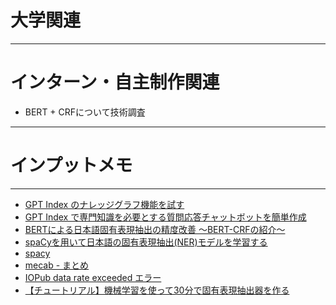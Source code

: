 # 大学関連
* * *
# インターン・自主制作関連
- BERT + CRFについて技術調査
* * *
# インプットメモ
* * *
- [GPT Index のナレッジグラフ機能を試す](https://note.com/npaka/n/na1c7539340f6)
- [GPT Index で専門知識を必要とする質問応答チャットボットを簡単作成](https://note.com/npaka/n/nd23bdf33d929)
- [BERTによる日本語固有表現抽出の精度改善 〜BERT-CRFの紹介〜](https://buildersbox.corp-sansan.com/entry/2021/09/21/120000)
- [spaCyを用いて日本語の固有表現抽出(NER)モデルを学習する](https://buildersbox.corp-sansan.com/entry/2023/07/26/110000)
- [spacy](https://spacy.io/usage/training)
- [mecab - まとめ](http://taku910.github.io/mecab/)
- [IOPub data rate exceeded エラー](https://yoshitaku-jp.hatenablog.com/entry/2018/12/15/164849)
- [【チュートリアル】機械学習を使って30分で固有表現抽出器を作る](https://qiita.com/Hironsan/items/326b66711eb4196aa9d4)

